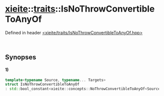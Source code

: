 # [xieite](../../xieite.md)\:\:[traits](../../traits.md)\:\:IsNoThrowConvertibleToAnyOf
Defined in header [<xieite/traits/IsNoThrowConvertibleToAnyOf.hpp>](../../../include/xieite/traits/IsNoThrowConvertibleToAnyOf.hpp)

&nbsp;

## Synopses
#### 1)
```cpp
template<typename Source, typename... Targets>
struct IsNoThrowConvertibleToAnyOf
: std::bool_constant<xieite::concepts::NoThrowConvertibleToAnyOf<Source, Targets...>> {};
```
